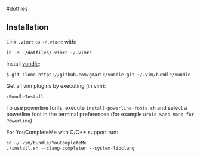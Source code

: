 #dotfiles
## Installation
Link `.vimrc` to `~/.vimrc` with:
```
ln -s ~/dotfiles/.vimrc ~/.vimrc
```

Install [vundle](https://github.com/gmarik/vundle):
```
$ git clone https://github.com/gmarik/vundle.git ~/.vim/bundle/vundle
```

Get all vim plugins by executing (in vim):
```
:BundleInstall
```

To use powerline fonts, execute `install-powerline-fonts.sh` and
select a powerline font in the terminal preferences (for example
`Droid Sans Mono for Powerline`).

For YouCompleteMe with C/C++ support run:
```
cd ~/.vim/bundle/YouCompleteMe
./install.sh --clang-completer --system-libclang
```
